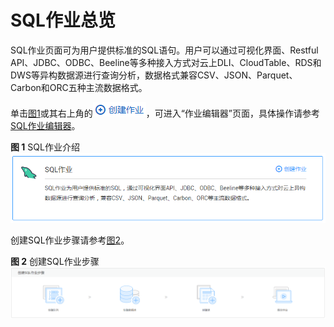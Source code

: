 # SQL作业总览<a name="dli_01_0389"></a>

SQL作业页面可为用户提供标准的SQL语句。用户可以通过可视化界面、Restful API、JDBC、ODBC、Beeline等多种接入方式对云上DLI、CloudTable、RDS和DWS等异构数据源进行查询分析，数据格式兼容CSV、JSON、Parquet、Carbon和ORC五种主流数据格式。

单击[图1](#fig75551325203)或其右上角的![](figures/zh-cn_image_0129932397.png)，可进入“作业编辑器”页面，具体操作请参考[SQL作业编辑器](SQL作业编辑器.md)。

**图 1**  SQL作业介绍<a name="fig75551325203"></a>  
![](figures/SQL作业介绍.png "SQL作业介绍")

创建SQL作业步骤请参考[图2](#fig182651741318)。

**图 2**  创建SQL作业步骤<a name="fig182651741318"></a>  
![](figures/创建SQL作业步骤.png "创建SQL作业步骤")

